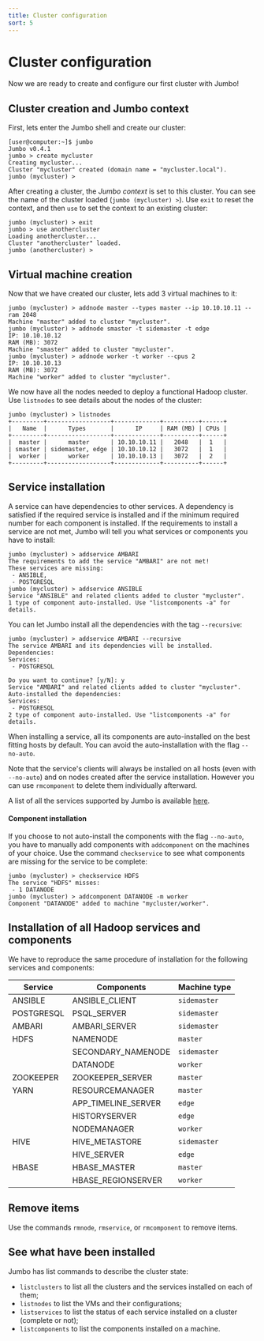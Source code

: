 ```yaml
---
title: Cluster configuration
sort: 5
---
```


# Cluster configuration

Now we are ready to create and configure our first cluster with Jumbo!

## Cluster creation and Jumbo context

First, lets enter the Jumbo shell and create our cluster:

```markdown{1,3}
[user@computer:~]$ jumbo
Jumbo v0.4.1
jumbo > create mycluster
Creating mycluster...
Cluster "mycluster" created (domain name = "mycluster.local").
jumbo (mycluster) >
```

After creating a cluster, the *Jumbo context* is set to this cluster. You can see the name of the cluster loaded (`jumbo (mycluster) >`). Use `exit` to reset the context, and then `use` to set the context to an existing cluster:

```markdown{1-2}
jumbo (mycluster) > exit
jumbo > use anothercluster
Loading anothercluster...
Cluster "anothercluster" loaded.
jumbo (anothercluster) > 
```

## Virtual machine creation

Now that we have created our cluster, lets add 3 virtual machines to it:

<hint-box
    type='warning'
    text='Adjust the RAM of VMs to your local machine!'
    ></hint-box>

```markdown{1,3,7}
jumbo (mycluster) > addnode master --types master --ip 10.10.10.11 --ram 2048
Machine "master" added to cluster "mycluster".
jumbo (mycluster) > addnode smaster -t sidemaster -t edge
IP: 10.10.10.12
RAM (MB): 3072
Machine "smaster" added to cluster "mycluster".
jumbo (mycluster) > addnode worker -t worker --cpus 2
IP: 10.10.10.13
RAM (MB): 3072
Machine "worker" added to cluster "mycluster".
```

We now have all the nodes needed to deploy a functional Hadoop cluster. Use `listnodes` to see details about the nodes of the cluster:

```markdown{1}
jumbo (mycluster) > listnodes
+---------+------------------+-------------+----------+------+
|   Name  |      Types       |      IP     | RAM (MB) | CPUs |
+---------+------------------+-------------+----------+------+
|  master |      master      | 10.10.10.11 |   2048   |  1   |
| smaster | sidemaster, edge | 10.10.10.12 |   3072   |  1   |
|  worker |      worker      | 10.10.10.13 |   3072   |  2   |
+---------+------------------+-------------+----------+------+
```

## Service installation

A service can have dependencies to other services. A dependency is satisfied if the required service is installed and if the minimum required number for each component is installed. If the requirements to install a service are not met, Jumbo will tell you what services or components you have to install:

```markdown{1,6}
jumbo (mycluster) > addservice AMBARI
The requirements to add the service "AMBARI" are not met!
These services are missing:
 - ANSIBLE,
 - POSTGRESQL
jumbo (mycluster) > addservice ANSIBLE
Service "ANSIBLE" and related clients added to cluster "mycluster".
1 type of component auto-installed. Use "listcomponents -a" for details.
```

You can let Jumbo install all the dependencies with the tag `--recursive`:

```markdown{1}
jumbo (mycluster) > addservice AMBARI --recursive
The service AMBARI and its dependencies will be installed. Dependencies:
Services:
 - POSTGRESQL

Do you want to continue? [y/N]: y
Service "AMBARI" and related clients added to cluster "mycluster".
Auto-installed the dependencies:
Services:
 - POSTGRESQL
2 type of component auto-installed. Use "listcomponents -a" for details.
```

When installing a service, all its components are auto-installed on the best fitting hosts by default. You can avoid the auto-installation with the flag `--no-auto`.

Note that the service's clients will always be installed on all hosts (even with `--no-auto`) and on nodes created after the service installation. However you can use `rmcomponent` to delete them individually afterward.

A list of all the services supported by Jumbo is available [here](../../about/supported).

<hint-box
    type='info'
    text='**High Availability support**  
    Some services support High Availability.  
    To install a service in HA, use the tag `--ha` with the command `addservice`.'
    ></hint-box>

#### Component installation

If you choose to not auto-install the components with the flag `--no-auto`, you have to manually add components with `addcomponent` on the machines of your choice. Use the command `checkservice` to see what components are missing for the service to be complete:

```markdown{1,4}
jumbo (mycluster) > checkservice HDFS
The service "HDFS" misses:
 - 1 DATANODE
jumbo (mycluster) > addcomponent DATANODE -m worker
Component "DATANODE" added to machine "mycluster/worker".
```


## Installation of all Hadoop services and components

We have to reproduce the same procedure of installation for the following services and components:

| Service    | Components          | Machine type |
| ---------- | ------------------- | ------------ |
| ANSIBLE    | ANSIBLE_CLIENT      | `sidemaster` |
| POSTGRESQL | PSQL_SERVER         | `sidemaster` |
| AMBARI     | AMBARI_SERVER       | `sidemaster` |
| HDFS       | NAMENODE            | `master`     |
|            | SECONDARY_NAMENODE  | `sidemaster` |
|            | DATANODE            | `worker`     |
| ZOOKEEPER  | ZOOKEEPER_SERVER    | `master`     |
| YARN       | RESOURCEMANAGER     | `master`     |
|            | APP_TIMELINE_SERVER | `edge`       |
|            | HISTORYSERVER       | `edge`       |
|            | NODEMANAGER         | `worker`     |
| HIVE       | HIVE_METASTORE      | `sidemaster` |
|            | HIVE_SERVER         | `edge`       |
| HBASE      | HBASE_MASTER        | `master`     |
|            | HBASE_REGIONSERVER  | `worker`     |

## Remove items

Use the commands `rmnode`, `rmservice`, or `rmcomponent` to remove items.

## See what have been installed

Jumbo has list commands to describe the cluster state:
- `listclusters` to list all the clusters and the services installed on each of them;
- `listnodes` to list the VMs and their configurations;
- `listservices` to list the status of each service installed on a cluster (complete or not);
- `listcomponents` to list the components installed on a machine.